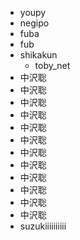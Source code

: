* youpy
* negipo
* fuba
* fub
* shikakun
  * toby_net
* 中沢聡
* 中沢聡
* 中沢聡
* 中沢聡
* 中沢聡
* 中沢聡
* 中沢聡
* 中沢聡
* 中沢聡
* 中沢聡
* 中沢聡
* 中沢聡
* suzukiiiiiiiiii

